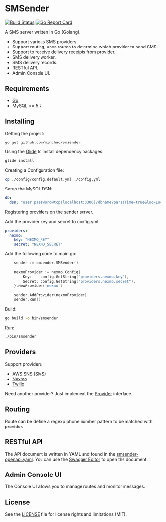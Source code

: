 # SMSender

[![Build Status](https://travis-ci.org/minchao/smsender.svg?branch=master)](https://travis-ci.org/minchao/smsender)
[![Go Report Card](https://goreportcard.com/badge/github.com/minchao/smsender)](https://goreportcard.com/report/github.com/minchao/smsender)

A SMS server written in Go (Golang).

* Support various SMS providers.
* Support routing, uses routes to determine which provider to send SMS.
* Support to receive delivery receipts from provider.
* SMS delivery worker.
* SMS delivery records.
* RESTful API.
* Admin Console UI.

## Requirements

* [Go](https://golang.org/)
* MySQL >= 5.7

## Installing

Getting the project:

```bash
go get github.com/minchao/smsender
```

Using the [Glide](https://glide.sh/) to install dependency packages:

```bash
glide install
```

Creating a Configuration file:
 
```bash
cp ./config/config.default.yml ./config.yml
```

Setup the MySQL DSN:

```yaml
db:
  dsn: "user:password@tcp(localhost:3306)/dbname?parseTime=true&loc=Local"
```

Registering providers on the sender server.

Add the provider key and secret to config.yml:

```yaml
providers:
  nexmo:
    key: "NEXMO_KEY"
    secret: "NEXMO_SECRET"
```

Add the following code to main.go:

```go
    sender := smsender.SMSender()
    
	nexmoProvider := nexmo.Config{
		Key:    config.GetString("providers.nexmo.key"),
		Secret: config.GetString("providers.nexmo.secret"),
	}.NewProvider("nexmo")
	
	sender.AddProvider(nexmoProvider)
	sender.Run()
```

Build:

```bash
go build -o bin/smsender
```

Run:

```bash
./bin/smsender
```

## Providers

Support providers

* [AWS SNS (SMS)](https://aws.amazon.com/sns/)
* [Nexmo](https://www.nexmo.com/)
* [Twilio](https://www.twilio.com/)

Need another provider? Just implement the [Provider](https://github.com/minchao/smsender/blob/master/smsender/model/provider.go) interface.

## Routing

Route can be define a regexp phone number pattern to be matched with provider.

## RESTful API

The API document is written in YAML and found in the [smsender-openapi.yaml](https://github.com/minchao/smsender/blob/master/smsender-openapi.yaml).
You can use the [Swagger Editor](http://editor.swagger.io/) to open the document.

## Admin Console UI

The Console UI allows you to manage routes and monitor messages.

## License

See the [LICENSE](LICENSE.md) file for license rights and limitations (MIT).
